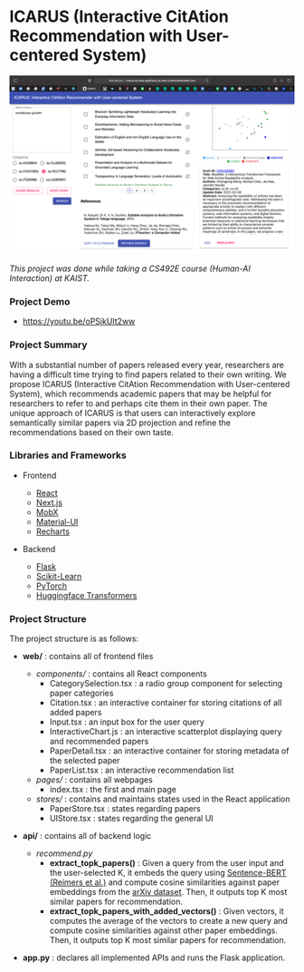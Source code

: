 # ICARUS (Interactive CitAtion Recommendation with User-centered System)

![project-overview](final_report/refinedSearchBefore.png)

*This project was done while taking a CS492E course (Human-AI Interaction) at KAIST.*

### Project Demo

- <https://youtu.be/oPSjkUIt2ww>

### Project Summary

With a substantial number of papers released every year, researchers are having a difficult time trying to find papers related to their own writing. We propose ICARUS (Interactive CitAtion Recommendation with User-centered System), which recommends academic papers that may be helpful for researchers to refer to and perhaps cite them in their own paper. The unique approach of ICARUS is that users can interactively explore semantically similar papers via 2D projection and refine the recommendations based on their own taste.

### Libraries and Frameworks

- Frontend

  - [React](https://reactjs.org/)
  - [Next.js](https://nextjs.org/)
  - [MobX](https://mobx.js.org/README.html)
  - [Material-UI](https://material-ui.com/)
  - [Recharts](https://recharts.org/)

- Backend
  - [Flask](https://flask.palletsprojects.com/en/2.0.x/)
  - [Scikit-Learn](https://scikit-learn.org/stable/)
  - [PyTorch](https://pytorch.org/)
  - [Huggingface Transformers](https://huggingface.co/)

### Project Structure

The project structure is as follows:

- __web/__ : contains all of frontend files
  - _components/_ : contains all React components
    - CategorySelection.tsx : a radio group component for selecting paper categories
    - Citation.tsx : an interactive container for storing citations of all added papers
    - Input.tsx : an input box for the user query
    - InteractiveChart.js : an interactive scatterplot displaying query and recommended papers
    - PaperDetail.tsx : an interactive container for storing metadata of the selected paper
    - PaperList.tsx : an interactive recommendation list
  - _pages/_ : contains all webpages
    - index.tsx : the first and main page
  - _stores/_ : contains and maintains states used in the React application
    - PaperStore.tsx : states regarding papers
    - UIStore.tsx : states regarding the general UI

- __api/__ : contains all of backend logic
  - _recommen<span>d.</span>py_
    - __extract_topk_papers()__ : Given a query from the user input and the user-selected K, it embeds the query using [Sentence-BERT (Reimers et al.)](https://arxiv.org/abs/1908.10084) and compute cosine similarities against paper embeddings from the [arXiv dataset](https://www.kaggle.com/Cornell-University/arxiv). Then, it outputs top K most similar papers for recommendation.
    - __extract_topk_papers_with_added_vectors()__ : Given vectors, it computes the average of the vectors to create a new query and compute cosine similarities against other paper embeddings. Then, it outputs top K most similar papers for recommendation.

- __app&#46;py__ : declares all implemented APIs and runs the Flask application.
